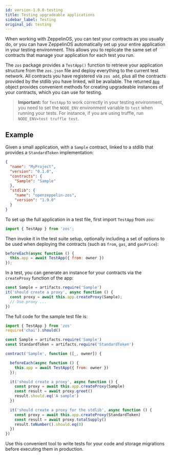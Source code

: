 ```yaml
---
id: version-1.0.0-testing
title: Testing upgradeable applications
sidebar_label: Testing
original_id: testing
---
```


When working with ZeppelinOS, you can test your contracts as you usually do, or you can have ZeppelinOS automatically set up your entire application in your testing environment. This allows you to replicate the same set of contracts that manage your application for each test you run.

The `zos` package provides a `TestApp()` function to retrieve your application structure from the `zos.json` file and deploy everything to the current test network. All contracts you have registered via `zos add`, plus all the contracts provided by the stdlib you have linked, will be available. The returned [`App`](https://github.com/zeppelinos/zos-lib/blob/master/src/app/App.js) object provides convenient methods for creating upgradeable instances of your contracts, which you can use for testing.

> **Important:** for `TestApp` to work correctly in your testing environment, you need to set the `NODE_ENV` environment variable to `test` when running your tests. For instance, if you are using truffle, run `NODE_ENV=test truffle test`.

## Example

Given a small application, with a `Sample` contract, linked to a stdlib that provides a `StandardToken` implementation:

```json
{
  "name": "MyProject",
  "version": "0.1.0",
  "contracts": {
    "Sample": "Sample"
  },
  "stdlib": {
    "name": "openzeppelin-zos",
    "version": "1.9.0"
  }
}
```

To set up the full application in a test file, first import `TestApp` from `zos`:
```js
import { TestApp } from 'zos';
```

Then invoke it in the test suite setup, optionally including a set of options to be used when deploying the contracts (such as `from`, `gas`, and `gasPrice`):
```js
beforeEach(async function () {
  this.app = await TestApp({ from: owner })
});
```

In a test, you can generate an instance for your contracts via the `createProxy` function of the app:

```js
const Sample = artifacts.require('Sample')
it('should create a proxy', async function () {
  const proxy = await this.app.createProxy(Sample);
  // Use proxy ...
})
```

The full code for the sample test file is:

```js
import { TestApp } from 'zos'
require('chai').should()

const Sample = artifacts.require('Sample')
const StandardToken = artifacts.require('StandardToken')

contract('Sample', function ([_, owner]) {

  beforeEach(async function () {
    this.app = await TestApp({ from: owner })
  });

  it('should create a proxy', async function () {
    const proxy = await this.app.createProxy(Sample)
    const result = await proxy.greet()
    result.should.eq('A sample')
  })

  it('should create a proxy for the stdlib', async function () {
    const proxy = await this.app.createProxy(StandardToken)
    const result = await proxy.totalSupply()
    result.toNumber().should.eq(0)
  })
})
```

Use this convenient tool to write tests for your code and storage migrations before executing them in production.
